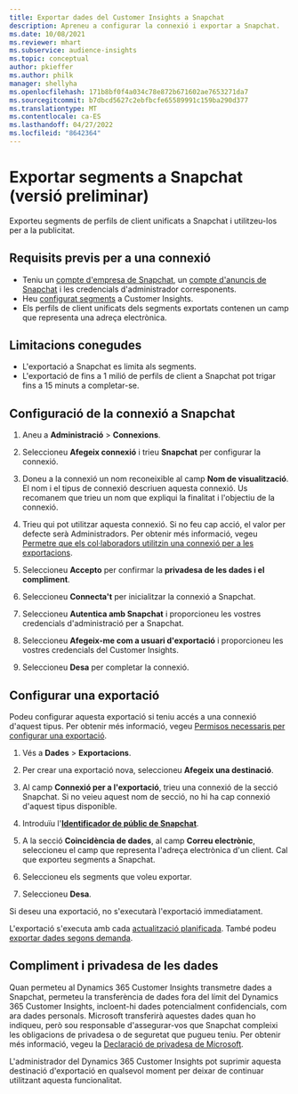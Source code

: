 ```yaml
---
title: Exportar dades del Customer Insights a Snapchat
description: Apreneu a configurar la connexió i exportar a Snapchat.
ms.date: 10/08/2021
ms.reviewer: mhart
ms.subservice: audience-insights
ms.topic: conceptual
author: pkieffer
ms.author: philk
manager: shellyha
ms.openlocfilehash: 171b8bf0f4a034c78e872b671602ae7653271da7
ms.sourcegitcommit: b7dbcd5627c2ebfbcfe65589991c159ba290d377
ms.translationtype: MT
ms.contentlocale: ca-ES
ms.lasthandoff: 04/27/2022
ms.locfileid: "8642364"
---
```

# <a name="export-segments-to-snapchat-preview"></a>Exportar segments a Snapchat (versió preliminar)

Exporteu segments de perfils de client unificats a Snapchat i utilitzeu-los per a la publicitat. 

## <a name="prerequisites-for-a-connection"></a>Requisits previs per a una connexió

-   Teniu un [compte d'empresa de Snapchat](https://business.snapchat.com/), un [compte d'anuncis de Snapchat](https://ads.snapchat.com/) i les credencials d'administrador corresponents.
-   Heu [configurat segments](segments.md) a Customer Insights.
-   Els perfils de client unificats dels segments exportats contenen un camp que representa una adreça electrònica.

## <a name="known-limitations"></a>Limitacions conegudes

- L'exportació a Snapchat es limita als segments.
- L'exportació de fins a 1 milió de perfils de client a Snapchat pot trigar fins a 15 minuts a completar-se. 

## <a name="set-up-connection-to-snapchat"></a>Configuració de la connexió a Snapchat

1. Aneu a **Administració** > **Connexions**.

1. Seleccioneu **Afegeix connexió** i trieu **Snapchat** per configurar la connexió.

1. Doneu a la connexió un nom reconeixible al camp **Nom de visualització**. El nom i el tipus de connexió descriuen aquesta connexió. Us recomanem que trieu un nom que expliqui la finalitat i l'objectiu de la connexió.

1. Trieu qui pot utilitzar aquesta connexió. Si no feu cap acció, el valor per defecte serà Administradors. Per obtenir més informació, vegeu [Permetre que els col·laboradors utilitzin una connexió per a les exportacions](connections.md#allow-contributors-to-use-a-connection-for-exports).

1. Seleccioneu **Accepto** per confirmar la **privadesa de les dades i el compliment**.

1. Seleccioneu **Connecta't** per inicialitzar la connexió a Snapchat.

1. Seleccioneu **Autentica amb Snapchat** i proporcioneu les vostres credencials d'administració per a Snapchat. 

1. Seleccioneu **Afegeix-me com a usuari d'exportació** i proporcioneu les vostres credencials del Customer Insights.

1. Seleccioneu **Desa** per completar la connexió.

## <a name="configure-an-export"></a>Configurar una exportació

Podeu configurar aquesta exportació si teniu accés a una connexió d'aquest tipus. Per obtenir més informació, vegeu [Permisos necessaris per configurar una exportació](export-destinations.md#set-up-a-new-export).

1. Vés a **Dades** > **Exportacions**.

1. Per crear una exportació nova, seleccioneu **Afegeix una destinació**.

1. Al camp **Connexió per a l'exportació**, trieu una connexió de la secció Snapchat. Si no veieu aquest nom de secció, no hi ha cap connexió d'aquest tipus disponible.

1. Introduïu l'[**Identificador de públic de Snapchat**](https://businesshelp.snapchat.com/s/article/custom-audiences).

1. A la secció **Coincidència de dades**, al camp **Correu electrònic**, seleccioneu el camp que representa l'adreça electrònica d'un client. Cal que exporteu segments a Snapchat.

1. Seleccioneu els segments que voleu exportar. 

1. Seleccioneu **Desa**.

Si deseu una exportació, no s'executarà l'exportació immediatament.

L'exportació s'executa amb cada [actualització planificada](system.md#schedule-tab). També podeu [exportar dades segons demanda](export-destinations.md#run-exports-on-demand). 


## <a name="data-privacy-and-compliance"></a>Compliment i privadesa de les dades

Quan permeteu al Dynamics 365 Customer Insights transmetre dades a Snapchat, permeteu la transferència de dades fora del límit del Dynamics 365 Customer Insights, incloent-hi dades potencialment confidencials, com ara dades personals. Microsoft transferirà aquestes dades quan ho indiqueu, però sou responsable d'assegurar-vos que Snapchat compleixi les obligacions de privadesa o de seguretat que pugueu teniu. Per obtenir més informació, vegeu la [Declaració de privadesa de Microsoft](https://go.microsoft.com/fwlink/?linkid=396732).

L'administrador del Dynamics 365 Customer Insights pot suprimir aquesta destinació d'exportació en qualsevol moment per deixar de continuar utilitzant aquesta funcionalitat.
